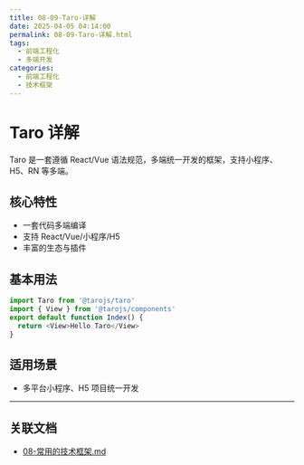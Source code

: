 ```yaml
---
title: 08-09-Taro-详解
date: 2025-04-05 04:14:00
permalink: 08-09-Taro-详解.html
tags:
  - 前端工程化
  - 多端开发
categories:
  - 前端工程化
  - 技术框架
---
```


# Taro 详解

Taro 是一套遵循 React/Vue 语法规范，多端统一开发的框架，支持小程序、H5、RN 等多端。

## 核心特性

- 一套代码多端编译
- 支持 React/Vue/小程序/H5
- 丰富的生态与插件

## 基本用法

```js
import Taro from '@tarojs/taro'
import { View } from '@tarojs/components'
export default function Index() {
  return <View>Hello Taro</View>
}
```

## 适用场景

- 多平台小程序、H5 项目统一开发

---

## 关联文档

- [08-常用的技术框架.md](./08-常用的技术框架.md)